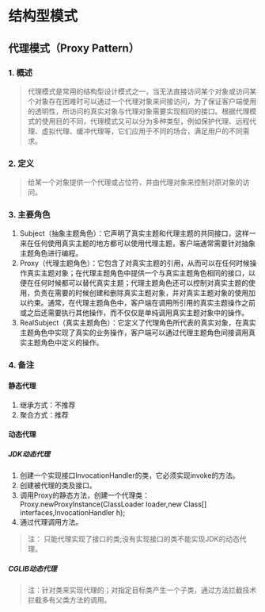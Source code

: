 # 结构型模式
## 代理模式（Proxy Pattern）
### 1. 概述
>   代理模式是常用的结构型设计模式之一，当无法直接访问某个对象或访问某个对象存在困难时可以通过一个代理对象来间接访问，为了保证客户端使用的透明性，所访问的真实对象与代理对象需要实现相同的接口。根据代理模式的使用目的不同，代理模式又可以分为多种类型，例如保护代理、远程代理、虚拟代理、缓冲代理等，它们应用于不同的场合，满足用户的不同需求。

### 2. 定义
> 给某一个对象提供一个代理或占位符，并由代理对象来控制对原对象的访问。

### 3. 主要角色
1. Subject（抽象主题角色）：它声明了真实主题和代理主题的共同接口，这样一来在任何使用真实主题的地方都可以使用代理主题，客户端通常需要针对抽象主题角色进行编程。
2. Proxy（代理主题角色）：它包含了对真实主题的引用，从而可以在任何时候操作真实主题对象；在代理主题角色中提供一个与真实主题角色相同的接口，以便在任何时候都可以替代真实主题；代理主题角色还可以控制对真实主题的使用，负责在需要的时候创建和删除真实主题对象，并对真实主题对象的使用加以约束。通常，在代理主题角色中，客户端在调用所引用的真实主题操作之前或之后还需要执行其他操作，而不仅仅是单纯调用真实主题对象中的操作。
3. RealSubject（真实主题角色）：它定义了代理角色所代表的真实对象，在真实主题角色中实现了真实的业务操作，客户端可以通过代理主题角色间接调用真实主题角色中定义的操作。

### 4. 备注

#### 静态代理
1. 继承方式：不推荐
2. 聚合方式：推荐

#### 动态代理

##### JDK动态代理
1. 创建一个实现接口InvocationHandler的类，它必须实现invoke的方法。
2. 创建被代理的类及接口。
3. 调用Proxy的静态方法，创建一个代理类：Proxy.newProxyInstance(ClassLoader loader,new Class[] interfaces,InvocationHandler h);
4. 通过代理调用方法。

> 注： 只能代理实现了接口的类;没有实现接口的类不能实现JDK的动态代理。

##### CGLIB动态代理
> 注：针对类来实现代理的；对指定目标类产生一个子类，通过方法拦截技术拦截多有父类方法的调用。

